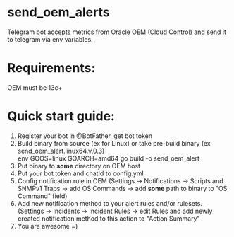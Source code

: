 # send_oem_alerts
Telegram bot accepts metrics from Oracle OEM (Cloud Control) and send it to telegram via env variables.

# Requirements:
 OEM must be 13c+

# Quick start guide: 
1. Register your bot in @BotFather, get bot token
2. Build binary from source (ex for Linux) or  take pre-build binary (ex send_oem_alert.linux64.v.0.3) \
	env GOOS=linux GOARCH=amd64 go build -o send_oem_alert
3. Put binary to **some** directory on OEM host
4. Put your bot token and chatId to config.yml
5. Config notification rule in OEM (Settings -> Notifications -> Scripts and SNMPv1 Traps -> add OS Commands -> add **some** path to binary to "OS Command" field)
6. Add new notification method to your alert rules and/or rulesets. (Settings -> Incidents -> Incident Rules -> edit Rules and add newly created notification method to this action to "Action Summary"
7. You are awesome =)
